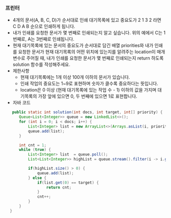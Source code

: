 ### 프린터
  - 4개의 문서(A, B, C, D)가 순서대로 인쇄 대기목록에 있고 중요도가 2 1 3 2 라면 C D A B 순으로 인쇄하게 됩니다.
  - 내가 인쇄를 요청한 문서가 몇 번째로 인쇄되는지 알고 싶습니다. 위의 예에서 C는 1번째로, A는 3번째로 인쇄됩니다.
  - 현재 대기목록에 있는 문서의 중요도가 순서대로 담긴 배열 priorities와 내가 인쇄를 요청한 문서가 현재 대기목록의 어떤 위치에 있는지를 알려주는 location이 매개변수로 주어질 때, 내가 인쇄를 요청한 문서가 몇 번째로 인쇄되는지 return 하도록 solution 함수를 작성해주세요.
  - 제한사항
    - 현재 대기목록에는 1개 이상 100개 이하의 문서가 있습니다.
    - 인쇄 작업의 중요도는 1~9로 표현하며 숫자가 클수록 중요하다는 뜻입니다.
    - location은 0 이상 (현재 대기목록에 있는 작업 수 - 1) 이하의 값을 가지며 대기목록의 가장 앞에 있으면 0, 두 번째에 있으면 1로 표현합니다.
  - 자바 코드
  ```java
     public static int solution(int docs, int target, int[] priority) {
        Queue<List<Integer>> queue = new LinkedList<>();
        for (int i = 0; i < docs; i++) {
            List<Integer> list = new ArrayList<>(Arrays.asList(i, priority[i]));
            queue.add(list);
        }

        int cnt = 1;
        while (true) {
            List<Integer> list  = queue.poll();
            List<List<Integer>> highList = queue.stream().filter(i -> i.get(1) > list.get(1)).collect(Collectors.toList());

            if(highList.size() > 0) {
                queue.add(list);
            } else {
                if(list.get(0) == target) {
                    return cnt;
                }
                cnt++;
            }
        }
    }
  ```
